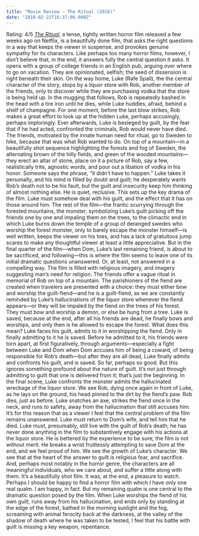 ```yaml
---
title: "Movie Review - The Ritual (2018)"
date: "2018-02-22T16:37:06.000Z"
---
```

Rating: 4/5 _[The Ritual](http://www.imdb.com/title/tt5638642/?ref_=nv_sr_1)_, a tense, tightly written horror film released a few weeks ago on Netflix, is a beautifully done film, that asks the right questions in a way that keeps the viewer in suspense, and provokes genuine sympathy for its characters. Like perhaps too many horror films, however, I don’t believe that, in the end, it answers fully the central question it asks. It opens with a group of college friends in an English pub, arguing over where to go on vacation. They are opinionated, selfish; the seed of dissension is right beneath their skin. On the way home, Luke (Rafe Spall), the the central character of the story, stops by a liquor store with Rob, another member of the friends, only to discover while they are purchasing vodka that the store is being held up. In the mugging that follows, Rob is repeatedly bashed in the head with a tire iron until he dies, while Luke huddles, afraid, behind a shelf of champagne. For one moment, before the last blow strikes, Rob makes a great effort to look up at the hidden Luke, perhaps accusingly, perhaps imploringly. Ever afterwards, Luke is besieged by guilt, by the fear that if he had acted, confronted the criminals, Rob would never have died. The friends, motivated by the innate human need for ritual, go to Sweden to hike, because that was what Rob wanted to do. On top of a mountain—in a beautifully shot sequence highlighting the forests and fog of Sweden, the alternating brown of the hilly fields, and green of the wooded mountains—they erect an altar of stone, place on it a picture of Rob, say a few, realistically trite, agnostic words, and pour out a libation of vodka in his honor. Someone says the phrase, “it didn’t have to happen.” Luke takes it personally, and his mind is filled by doubt and guilt; he desperately wants Rob’s death not to be his fault, but the guilt and insecurity keep him thinking of almost nothing else. He is quiet, reclusive. This sets up the key drama of the film. Luke must somehow deal with his guilt, and the effect that it has on those around him. The rest of the film—the frantic scurrying through the forested mountains, the monster, symbolizing Luke’s guilt picking off the friends one by one and impaling them on the trees, to the climactic end in which Luke burns down the temple of a group of deranged swedes who worship the forest monster, only to barely escape the monster himself—is well written, keeps the viewer on his toes, and has a lack of gratuitous jump scares to make any thoughtful viewer at least a little appreciative. But in the final quarter of the film—when Dom, Luke’s last remaining friend, is about to be sacrificed, and following—this is where the film seems to leave one of its initial dramatic questions unanswered. Or, at least, not answered in a compelling way. The film is filled with religious imagery, and imagery suggesting man’s need for religion. The friends offer a vague ritual in memorial of Rob on top of a mountain. The parishioners of the fiend are created when travelers are presented with a choice: they must either bow and worship the guilt-fiend—and he is a guilt-fiend, as we are constantly reminded by Luke’s hallucinations of the liquor store whenever the fiend appears—or they will be impaled by the fiend on the trees of his forest. They must bow and worship a demon, or else be hung from a tree. Luke is saved, because at the end, after all his friends are dead, he finally bows and worships, and only then is he allowed to escape the forest. What does this mean? Luke faces his guilt, admits to it in worshipping the fiend. Only in finally admitting to it he is saved. Before he admitted to it, his friends were torn apart, at first figuratively, through arguments—especially a fight between Luke and Dom when Dom accuses him of being a coward, of being responsible for Rob’s death—but after they are all dead, Luke finally admits and confronts his guilt, and is saved. So far, perhaps so good. But this ignores something profound about the nature of guilt. It’s not just through admitting to guilt that one is delivered from it; that’s just the beginning. In the final scene, Luke confronts the monster admits the hallucinated wreckage of the liquor store. We see Rob, dying once again in front of Luke, as he lays on the ground, his head pinned to the dirt by the fiend’s paw. Rob dies, just as before. Luke snatches an axe, strikes the fiend once in the neck, and runs to safety, away from the hallucination that still accuses him. It’s for this reason that as a viewer I feel that the central problem of the film remains unanswered. Luke must return to Dom’s wife, and tell him that he died. Luke must, presumably, still live with the guilt of Rob’s death; he has never done anything in the film to substantively engage with his actions at the liquor store. He is bettered by the experience to be sure; the film is not without merit. He breaks a wrist fruitlessly attempting to save Dom at the end, and we feel proud of him. We see the growth of Luke’s character. We see that at the heart of the answer to guilt is religious fear, and sacrifice. And, perhaps most notably in the horror genre, the characters are all meaningful individuals, who we care about, and suffer a little along with them. It’s a beautifully shot film. It was, at the end, a pleasure to watch. Perhaps I should be happy to find a horror film with which I have only one real qualm. I am happy, in fact. But my remaining qualm is one central to the dramatic question posed by the film. When Luke worships the fiend of his own guilt, runs away from his hallucination, and ends only by standing at the edge of the forest, bathed in the morning sunlight and the fog, screaming with animal ferocity back at the darkness, at the valley of the shadow of death where he was taken to be tested, I feel that his battle with guilt is missing a key weapon, repentance.